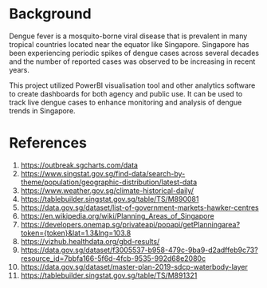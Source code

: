 # Background
Dengue fever is a mosquito-borne viral disease that is prevalent in many tropical countries located near the equator like Singapore. Singapore has been experiencing periodic spikes of dengue cases across several decades and the number of reported cases was observed to be increasing in recent years.

This project utilized PowerBI visualisation tool and other analytics software to create dashboards for both agency and public use. It can be used to track live dengue cases to enhance monitoring and analysis of dengue trends in Singapore.

# References
1. https://outbreak.sgcharts.com/data
2. https://www.singstat.gov.sg/find-data/search-by-theme/population/geographic-distribution/latest-data
3. https://www.weather.gov.sg/climate-historical-daily/
4. https://tablebuilder.singstat.gov.sg/table/TS/M890081
5. https://data.gov.sg/dataset/list-of-government-markets-hawker-centres 
6. https://en.wikipedia.org/wiki/Planning_Areas_of_Singapore
7. https://developers.onemap.sg/privateapi/popapi/getPlanningarea?token={token}&lat=1.3&lng=103.8
8. https://vizhub.healthdata.org/gbd-results/
9. https://data.gov.sg/dataset/f3005537-b958-479c-9ba9-d2adffeb9c73?resource_id=7bbfa166-5f6d-4fcb-9535-992d68e2080c
10. https://data.gov.sg/dataset/master-plan-2019-sdcp-waterbody-layer
11. https://tablebuilder.singstat.gov.sg/table/TS/M891321
